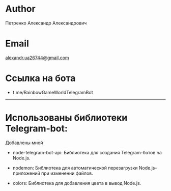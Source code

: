 # Author
Петренко Александр Александрович

# Email
alexandr.ua26744@gmail.com

# Ссылка на бота
- t.me/RainbowGameWorldTelegramBot

----------------------------------------------

# Использованы библиотеки Telegram-bot:
Добавлены мной
- node-telegram-bot-api: Библиотека для создания Telegram-ботов на Node.js.

- nodemon: Библиотека для автоматической перезагрузки Node.js-приложений при изменении файлов.

- colors: Библиотека для добавления цвета в вывод Node.js.